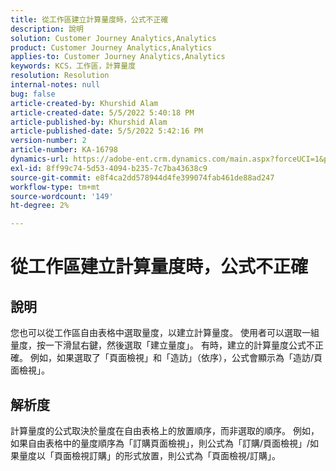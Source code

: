 ```yaml
---
title: 從工作區建立計算量度時，公式不正確
description: 說明
solution: Customer Journey Analytics,Analytics
product: Customer Journey Analytics,Analytics
applies-to: Customer Journey Analytics,Analytics
keywords: KCS，工作區，計算量度
resolution: Resolution
internal-notes: null
bug: false
article-created-by: Khurshid Alam
article-created-date: 5/5/2022 5:40:18 PM
article-published-by: Khurshid Alam
article-published-date: 5/5/2022 5:42:16 PM
version-number: 2
article-number: KA-16798
dynamics-url: https://adobe-ent.crm.dynamics.com/main.aspx?forceUCI=1&pagetype=entityrecord&etn=knowledgearticle&id=3498176d-9acc-ec11-a7b5-6045bd00dbbc
exl-id: 8ff99c74-5d53-4094-b235-7c7ba43638c9
source-git-commit: e8f4ca2dd578944d4fe399074fab461de88ad247
workflow-type: tm+mt
source-wordcount: '149'
ht-degree: 2%

---
```


# 從工作區建立計算量度時，公式不正確

## 說明


您也可以從工作區自由表格中選取量度，以建立計算量度。 使用者可以選取一組量度，按一下滑鼠右鍵，然後選取「建立量度」。 有時，建立的計算量度公式不正確。 例如，如果選取了「頁面檢視」和「造訪」（依序），公式會顯示為「造訪/頁面檢視」。


## 解析度


計算量度的公式取決於量度在自由表格上的放置順序，而非選取的順序。 例如，如果自由表格中的量度順序為「訂購頁面檢視」，則公式為「訂購/頁面檢視」/如果量度以「頁面檢視訂購」的形式放置，則公式為「頁面檢視/訂購」。
